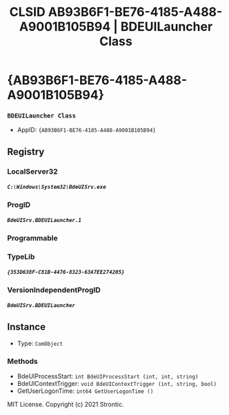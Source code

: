 ﻿---
title: "CLSID AB93B6F1-BE76-4185-A488-A9001B105B94 | BDEUILauncher Class"
excerpt: What is COM-Object CLSID AB93B6F1-BE76-4185-A488-A9001B105B94?
---

# {AB93B6F1-BE76-4185-A488-A9001B105B94}

### `BDEUILauncher Class`
* AppID: `{AB93B6F1-BE76-4185-A488-A9001B105B94}`

## Registry


### LocalServer32

##### `C:\Windows\System32\BdeUISrv.exe`

### ProgID

##### `BdeUISrv.BDEUILauncher.1`

### Programmable


### TypeLib

##### `{353D638F-C81B-4476-8323-63A7EE274205}`

### VersionIndependentProgID

##### `BdeUISrv.BDEUILauncher`

## Instance

* Type: `ComObject`

### Methods

* BdeUIProcessStart: `int BdeUIProcessStart (int, int, string)`
* BdeUIContextTrigger: `void BdeUIContextTrigger (int, string, bool)`
* GetUserLogonTime: `int64 GetUserLogonTime ()`

MIT License. Copyright (c) 2021 Strontic.


